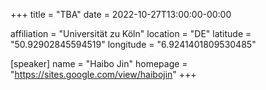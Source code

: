 +++
title = "TBA"
date = 2022-10-27T13:00:00-00:00

affiliation = "Universität zu Köln"
location = "DE"
latitude = "50.92902845594519"
longitude = "6.9241401809530485"

[speaker]
  name = "Haibo Jin"
  homepage = "https://sites.google.com/view/haibojin"
+++
